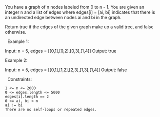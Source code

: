 You have a graph of n nodes labeled from 0 to n - 1. You are given an integer n and a list of edges where edges[i] = [ai, bi] indicates that there is an undirected edge between nodes ai and bi in the graph.

Return true if the edges of the given graph make up a valid tree, and false otherwise.

 
Example 1:

Input: n = 5, edges = [[0,1],[0,2],[0,3],[1,4]]
Output: true


Example 2:

Input: n = 5, edges = [[0,1],[1,2],[2,3],[1,3],[1,4]]
Output: false


 
Constraints:


	1 <= n <= 2000
	0 <= edges.length <= 5000
	edges[i].length == 2
	0 <= ai, bi < n
	ai != bi
	There are no self-loops or repeated edges.

